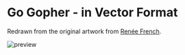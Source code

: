 ﻿# Go Gopher - in Vector Format

Redrawn from the original artwork from [Renée French](http://reneefrench.blogspot.com/).

![preview](https://github.com/sac001/gopher/blob/master/Go_Gopher.png)
